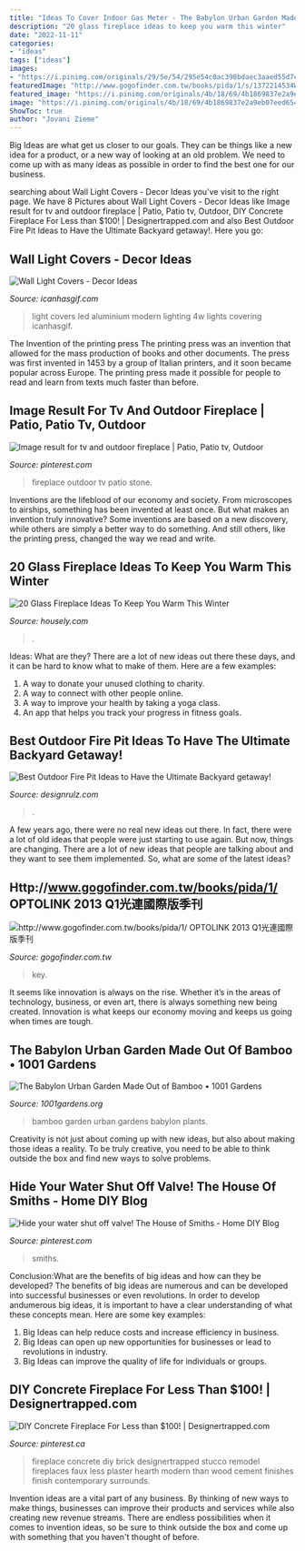 ```yaml
---
title: "Ideas To Cover Indoor Gas Meter - The Babylon Urban Garden Made Out Of Bamboo • 1001 Gardens"
description: "20 glass fireplace ideas to keep you warm this winter"
date: "2022-11-11"
categories:
- "ideas"
tags: ["ideas"]
images:
- "https://i.pinimg.com/originals/29/5e/54/295e54c0ac398bdaec3aaed55d7c1002.jpg"
featuredImage: "http://www.gogofinder.com.tw/books/pida/1/s/1372214534WXANrKAN.jpg"
featured_image: "https://i.pinimg.com/originals/4b/18/69/4b1869837e2a9eb07eed6543811b17f5.jpg"
image: "https://i.pinimg.com/originals/4b/18/69/4b1869837e2a9eb07eed6543811b17f5.jpg"
ShowToc: true
author: "Jovani Zieme"
---
```



Big Ideas are what get us closer to our goals. They can be things like a new idea for a product, or a new way of looking at an old problem. We need to come up with as many ideas as possible in order to find the best one for our business.

	

		
searching about Wall Light Covers - Decor Ideas you've visit to the right page. We have 8 Pictures about Wall Light Covers - Decor Ideas like Image result for tv and outdoor fireplace | Patio, Patio tv, Outdoor, DIY Concrete Fireplace For Less than $100! | Designertrapped.com and also Best Outdoor Fire Pit Ideas to Have the Ultimate Backyard getaway!. Here you go:
		
    
## Wall Light Covers - Decor Ideas

<img loading=lazy src="https://www.icanhasgif.com/wp-content/uploads/2016/02/Wall-Light-Covers.jpg" onerror="this.onerror=null;this.src='https://tse3.mm.bing.net/th?id=OIP.dM1-klVwToo8kOjzvZvJrgHaFj&amp;pid=15.1';" alt="Wall Light Covers - Decor Ideas">

_Source: icanhasgif.com_

>light covers led aluminium modern lighting 4w lights covering icanhasgif. 

	

The Invention of the printing press
The printing press was an invention that allowed for the mass production of books and other documents. The press was first invented in 1453 by a group of Italian printers, and it soon became popular across Europe. The printing press made it possible for people to read and learn from texts much faster than before.

    
## Image Result For Tv And Outdoor Fireplace | Patio, Patio Tv, Outdoor

<img loading=lazy src="https://i.pinimg.com/originals/29/5e/54/295e54c0ac398bdaec3aaed55d7c1002.jpg" onerror="this.onerror=null;this.src='https://tse2.mm.bing.net/th?id=OIP.bOqdhg03CyDeHwOx3BsyaQHaHa&amp;pid=15.1';" alt="Image result for tv and outdoor fireplace | Patio, Patio tv, Outdoor">

_Source: pinterest.com_

>fireplace outdoor tv patio stone. 

	

Inventions are the lifeblood of our economy and society. From microscopes to airships, something has been invented at least once. But what makes an invention truly innovative? Some inventions are based on a new discovery, while others are simply a better way to do something. And still others, like the printing press, changed the way we read and write.

    
## 20 Glass Fireplace Ideas To Keep You Warm This Winter

<img loading=lazy src="https://housely.com/wp-content/uploads/2016/01/IMG_1224.gif" onerror="this.onerror=null;this.src='https://tse3.mm.bing.net/th?id=OIP.bcSJZh_4umyklXRaqqMy8wHaFj&amp;pid=15.1';" alt="20 Glass Fireplace Ideas To Keep You Warm This Winter">

_Source: housely.com_

>. 

	

Ideas: What are they?
There are a lot of new ideas out there these days, and it can be hard to know what to make of them. Here are a few examples:
1. A way to donate your unused clothing to charity.
2. A way to connect with other people online.
3. A way to improve your health by taking a yoga class.
4. An app that helps you track your progress in fitness goals.

    
## Best Outdoor Fire Pit Ideas To Have The Ultimate Backyard Getaway!

<img loading=lazy src="https://cdn.designrulz.com/wp-content/uploads/2015/06/fire-pit-patio-Design-Ideas-1.jpg" onerror="this.onerror=null;this.src='https://tse4.mm.bing.net/th?id=OIP.fwlqTB_nr5J2pMvyc7GvyAHaE7&amp;pid=15.1';" alt="Best Outdoor Fire Pit Ideas to Have the Ultimate Backyard getaway!">

_Source: designrulz.com_

>. 

	

A few years ago, there were no real new ideas out there. In fact, there were a lot of old ideas that people were just starting to use again. But now, things are changing. There are a lot of new ideas that people are talking about and they want to see them implemented. So, what are some of the latest ideas?

    
## Http://www.gogofinder.com.tw/books/pida/1/ OPTOLINK 2013 Q1光連國際版季刊

<img loading=lazy src="http://www.gogofinder.com.tw/books/pida/1/s/1372214534WXANrKAN.jpg" onerror="this.onerror=null;this.src='https://tse4.mm.bing.net/th?id=OIP.qMKG5vJpnl_skv6s0kkB2wHaKf&amp;pid=15.1';" alt="http://www.gogofinder.com.tw/books/pida/1/ OPTOLINK 2013 Q1光連國際版季刊">

_Source: gogofinder.com.tw_

>key. 

	

It seems like innovation is always on the rise. Whether it’s in the areas of technology, business, or even art, there is always something new being created. Innovation is what keeps our economy moving and keeps us going when times are tough.

    
## The Babylon Urban Garden Made Out Of Bamboo • 1001 Gardens

<img loading=lazy src="https://www.1001gardens.org/wp-content/uploads/2015/06/bamboo-garden-vertical2-728x546.jpg" onerror="this.onerror=null;this.src='https://tse3.mm.bing.net/th?id=OIP.3k81QQJ1KxgCH5KlVdodmQHaFj&amp;pid=15.1';" alt="The Babylon Urban Garden Made Out of Bamboo • 1001 Gardens">

_Source: 1001gardens.org_

>bamboo garden urban gardens babylon plants. 

	

Creativity is not just about coming up with new ideas, but also about making those ideas a reality. To be truly creative, you need to be able to think outside the box and find new ways to solve problems.

    
## Hide Your Water Shut Off Valve! The House Of Smiths - Home DIY Blog

<img loading=lazy src="https://s-media-cache-ak0.pinimg.com/736x/48/86/22/4886227a9bbfe770071e8293de3bff05--decorating-on-a-budget-decorating-blogs.jpg" onerror="this.onerror=null;this.src='https://tse2.mm.bing.net/th?id=OIP.v02EBzNMaNN7MKh5K2OqPwHaMO&amp;pid=15.1';" alt="Hide your water shut off valve! The House of Smiths - Home DIY Blog">

_Source: pinterest.com_

>smiths. 

	

Conclusion:What are the benefits of big ideas and how can they be developed?
The benefits of big ideas are numerous and can be developed into successful businesses or even revolutions. In order to develop andumerous big ideas, it is important to have a clear understanding of what these concepts mean. Here are some key examples: 
1. Big Ideas can help reduce costs and increase efficiency in business. 
2. Big Ideas can open up new opportunities for businesses or lead to revolutions in industry. 
3. Big Ideas can improve the quality of life for individuals or groups.

    
## DIY Concrete Fireplace For Less Than $100! | Designertrapped.com

<img loading=lazy src="https://i.pinimg.com/originals/4b/18/69/4b1869837e2a9eb07eed6543811b17f5.jpg" onerror="this.onerror=null;this.src='https://tse4.mm.bing.net/th?id=OIP.P07p98uMjDtHsxQP-padYwHaJ4&amp;pid=15.1';" alt="DIY Concrete Fireplace For Less than $100! | Designertrapped.com">

_Source: pinterest.ca_

>fireplace concrete diy brick designertrapped stucco remodel fireplaces faux less plaster hearth modern than wood cement finishes finish contemporary surrounds. 

	

Invention ideas are a vital part of any business. By thinking of new ways to make things, businesses can improve their products and services while also creating new revenue streams. There are endless possibilities when it comes to invention ideas, so be sure to think outside the box and come up with something that you haven't thought of before.

